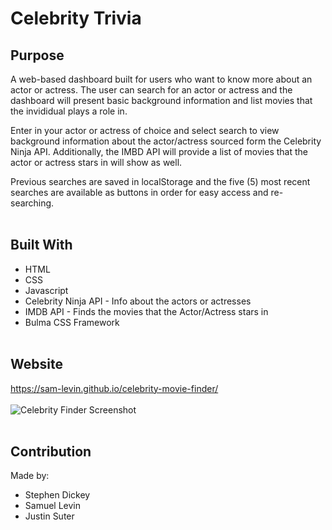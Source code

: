 # Celebrity Trivia

## Purpose
A web-based dashboard built for users who want to know more about an actor or actress. The user can search for an actor or actress and the dashboard will present basic background information and list movies that the invididual plays a role in.

Enter in your actor or actress of choice and select search to view background information about the actor/actress sourced form the Celebrity Ninja API. Additionally, the IMBD API will provide a list of movies that the actor or actress stars in will show as well. 

Previous searches are saved in localStorage and the five (5) most recent searches are available as buttons in order for easy access and re-searching.
<br></br>

## Built With
* HTML
* CSS
* Javascript
* Celebrity Ninja API - Info about the actors or actresses
* IMDB API - Finds the movies that the Actor/Actress stars in
* Bulma CSS Framework 
<br></br>

## Website
https://sam-levin.github.io/celebrity-movie-finder/
<br></br>
<img alt="Celebrity Finder Screenshot" src="./CelebFinderSS2.png">
<br></br>

## Contribution
Made by:
<ul>
  <li>Stephen Dickey</li>
  <li>Samuel Levin</li>
  <li>Justin Suter</li>
<ul>


